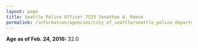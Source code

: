 ```yaml
---
layout: page
title: Seattle Police Officer 7533 Jonathan A. Reese
permalink: /information/agencies/city_of_seattle/seattle_police_department/copbook/7533/
---
```


**Age as of Feb. 24, 2016:** 32.0
